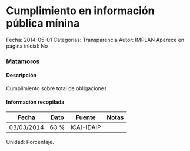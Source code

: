 Cumplimiento en información pública mínina
=====

Fecha: 2014-05-01
Categorías: Transparencia
Autor: IMPLAN
Aparece en pagina inicial: No

### Matamoros

#### Descripción

Cumplimiento sobre total de obligaciones

<!-- break -->

#### Información recopilada

<table class="table table-hover table-bordered matriz">
  <thead>
    <tr><th>Fecha</th><th>Dato</th><th>Fuente</th><th>Notas</th></tr>
  </thead>
  <tbody>
    <tr><td class="centrado">03/03/2014</td><td class="derecha">63 %</td><td>ICAI-IDAIP</td><td></td></tr>
  </tbody>
</table>

Unidad: Porcentaje.
